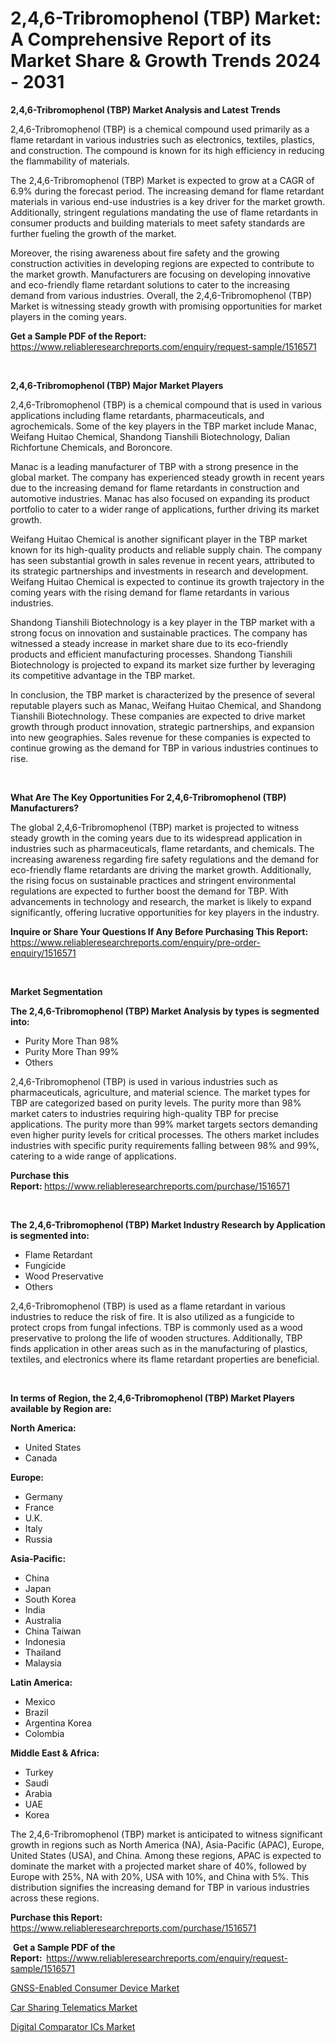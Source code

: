 <p><h1>2,4,6-Tribromophenol (TBP) Market: A Comprehensive Report of its Market Share & Growth Trends 2024 - 2031</h1></p><p><strong>2,4,6-Tribromophenol (TBP) Market Analysis and Latest Trends</strong></p>
<p><p>2,4,6-Tribromophenol (TBP) is a chemical compound used primarily as a flame retardant in various industries such as electronics, textiles, plastics, and construction. The compound is known for its high efficiency in reducing the flammability of materials.</p><p>The 2,4,6-Tribromophenol (TBP) Market is expected to grow at a CAGR of 6.9% during the forecast period. The increasing demand for flame retardant materials in various end-use industries is a key driver for the market growth. Additionally, stringent regulations mandating the use of flame retardants in consumer products and building materials to meet safety standards are further fueling the growth of the market.</p><p>Moreover, the rising awareness about fire safety and the growing construction activities in developing regions are expected to contribute to the market growth. Manufacturers are focusing on developing innovative and eco-friendly flame retardant solutions to cater to the increasing demand from various industries. Overall, the 2,4,6-Tribromophenol (TBP) Market is witnessing steady growth with promising opportunities for market players in the coming years.</p></p>
<p><strong>Get a Sample PDF of the Report:&nbsp;</strong> <a href="https://www.reliableresearchreports.com/enquiry/request-sample/1516571">https://www.reliableresearchreports.com/enquiry/request-sample/1516571</a></p>
<p>&nbsp;</p>
<p><strong>2,4,6-Tribromophenol (TBP) Major Market Players</strong></p>
<p><p>2,4,6-Tribromophenol (TBP) is a chemical compound that is used in various applications including flame retardants, pharmaceuticals, and agrochemicals. Some of the key players in the TBP market include Manac, Weifang Huitao Chemical, Shandong Tianshili Biotechnology, Dalian Richfortune Chemicals, and Boroncore.</p><p>Manac is a leading manufacturer of TBP with a strong presence in the global market. The company has experienced steady growth in recent years due to the increasing demand for flame retardants in construction and automotive industries. Manac has also focused on expanding its product portfolio to cater to a wider range of applications, further driving its market growth.</p><p>Weifang Huitao Chemical is another significant player in the TBP market known for its high-quality products and reliable supply chain. The company has seen substantial growth in sales revenue in recent years, attributed to its strategic partnerships and investments in research and development. Weifang Huitao Chemical is expected to continue its growth trajectory in the coming years with the rising demand for flame retardants in various industries.</p><p>Shandong Tianshili Biotechnology is a key player in the TBP market with a strong focus on innovation and sustainable practices. The company has witnessed a steady increase in market share due to its eco-friendly products and efficient manufacturing processes. Shandong Tianshili Biotechnology is projected to expand its market size further by leveraging its competitive advantage in the TBP market.</p><p>In conclusion, the TBP market is characterized by the presence of several reputable players such as Manac, Weifang Huitao Chemical, and Shandong Tianshili Biotechnology. These companies are expected to drive market growth through product innovation, strategic partnerships, and expansion into new geographies. Sales revenue for these companies is expected to continue growing as the demand for TBP in various industries continues to rise.</p></p>
<p>&nbsp;</p>
<p><strong>What Are The Key Opportunities For 2,4,6-Tribromophenol (TBP) Manufacturers?</strong></p>
<p><p>The global 2,4,6-Tribromophenol (TBP) market is projected to witness steady growth in the coming years due to its widespread application in industries such as pharmaceuticals, flame retardants, and chemicals. The increasing awareness regarding fire safety regulations and the demand for eco-friendly flame retardants are driving the market growth. Additionally, the rising focus on sustainable practices and stringent environmental regulations are expected to further boost the demand for TBP. With advancements in technology and research, the market is likely to expand significantly, offering lucrative opportunities for key players in the industry.</p></p>
<p><strong>Inquire or Share Your Questions If Any Before Purchasing This Report:</strong> <a href="https://www.reliableresearchreports.com/enquiry/pre-order-enquiry/1516571">https://www.reliableresearchreports.com/enquiry/pre-order-enquiry/1516571</a></p>
<p>&nbsp;</p>
<p><strong>Market Segmentation</strong></p>
<p><strong>The 2,4,6-Tribromophenol (TBP) Market Analysis by types is segmented into:</strong></p>
<p><ul><li>Purity More Than 98%</li><li>Purity More Than 99%</li><li>Others</li></ul></p>
<p><p>2,4,6-Tribromophenol (TBP) is used in various industries such as pharmaceuticals, agriculture, and material science. The market types for TBP are categorized based on purity levels. The purity more than 98% market caters to industries requiring high-quality TBP for precise applications. The purity more than 99% market targets sectors demanding even higher purity levels for critical processes. The others market includes industries with specific purity requirements falling between 98% and 99%, catering to a wide range of applications.</p></p>
<p><strong>Purchase this Report:&nbsp;</strong><a href="https://www.reliableresearchreports.com/purchase/1516571">https://www.reliableresearchreports.com/purchase/1516571</a></p>
<p>&nbsp;</p>
<p><strong>The 2,4,6-Tribromophenol (TBP) Market Industry Research by Application is segmented into:</strong></p>
<p><ul><li>Flame Retardant</li><li>Fungicide</li><li>Wood Preservative</li><li>Others</li></ul></p>
<p><p>2,4,6-Tribromophenol (TBP) is used as a flame retardant in various industries to reduce the risk of fire. It is also utilized as a fungicide to protect crops from fungal infections. TBP is commonly used as a wood preservative to prolong the life of wooden structures. Additionally, TBP finds application in other areas such as in the manufacturing of plastics, textiles, and electronics where its flame retardant properties are beneficial.</p></p>
<p>&nbsp;</p>
<p><strong>In terms of Region, the 2,4,6-Tribromophenol (TBP) Market Players available by Region are:</strong></p>
<p>
    <p> <strong> North America: </strong>
        <ul>
            <li>United States</li>
            <li>Canada</li>
        </ul>
        </p> 
    <p> <strong> Europe: </strong>
        <ul>
            <li>Germany</li>
            <li>France</li>
            <li>U.K.</li>
            <li>Italy</li>
            <li>Russia</li>
        </ul>
        </p> 
    <p> <strong> Asia-Pacific: </strong>
        <ul>
            <li>China</li>
            <li>Japan</li>
            <li>South Korea</li>
            <li>India</li>
            <li>Australia</li>
            <li>China Taiwan</li>
            <li>Indonesia</li>
            <li>Thailand</li>
            <li>Malaysia</li>
        </ul>
        </p> 
    <p> <strong> Latin America: </strong>
        <ul>
            <li>Mexico</li>
            <li>Brazil</li>
            <li>Argentina Korea</li>
            <li>Colombia</li>
        </ul>
        </p> 
    <p> <strong> Middle East & Africa: </strong>
        <ul>
            <li>Turkey</li>
            <li>Saudi</li>
            <li>Arabia</li>
            <li>UAE</li>
            <li>Korea</li>
        </ul>
    </p>
    </p>
<p><p>The 2,4,6-Tribromophenol (TBP) market is anticipated to witness significant growth in regions such as North America (NA), Asia-Pacific (APAC), Europe, United States (USA), and China. Among these regions, APAC is expected to dominate the market with a projected market share of 40%, followed by Europe with 25%, NA with 20%, USA with 10%, and China with 5%. This distribution signifies the increasing demand for TBP in various industries across these regions.</p></p>
<p><strong>Purchase this Report: </strong><a href="https://www.reliableresearchreports.com/purchase/1516571">https://www.reliableresearchreports.com/purchase/1516571</a></p>
<p>&nbsp;<strong>Get a Sample PDF of the Report:&nbsp;&nbsp;</strong><a href="https://www.reliableresearchreports.com/enquiry/request-sample/1516571">https://www.reliableresearchreports.com/enquiry/request-sample/1516571</a></p>
<p><strong></strong></p>
<p><p><a href="https://view.publitas.com/reportprime-1/gnss-enabled-consumer-device-market-research-report-unlocks-analysis-on-the-market-financial-status-market-size-and-market-revenue-upto-2031/">GNSS-Enabled Consumer Device Market</a></p><p><a href="https://view.publitas.com/reportprime-1/insights-into-car-sharing-telematics-market-size-analysing-market-share-trends-and-growth-from-2024-to-2031/">Car Sharing Telematics Market</a></p><p><a href="https://view.publitas.com/reportprime-1/digital-comparator-ics-market-size-growing-and-forecasted-for-period-from-2024-2031-and-provides-complete-market-analysis-of-this-market/">Digital Comparator ICs Market</a></p></p>